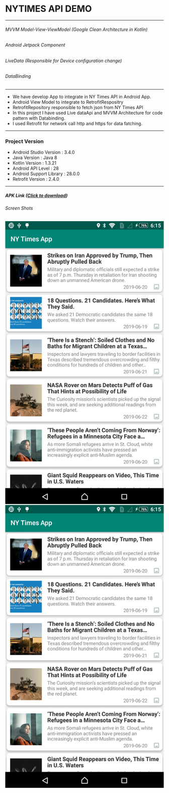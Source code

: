 #  NYTIMES API DEMO

------------

###### MVVM Model-View-ViewModel (Google Clean Architecture in Kotlin)
###### Android Jetpack Component
###### LiveData (Responsible for Device configuration change)
###### DataBinding

------------

-  We have develop App to integrate in NY Times API in Android App.
-  Android View Model to integrate to RetrofitRespositry
-  RetrofitRepository responsible to fetch json from NY Times API  
-  In this project I have used Live dataApi and MVVM Architecture for code pattern with Databinding.
-  I used Retrofit for network call http and https for data fatching.


------------

###  Project Version

- Android Studio Version : 3.4.0  
- Java Version : Java 8
- Kotlin Version : 1.3.21
- Android API Level : 28
- Android Support Library : 28.0.0
- Retrofit Version : 2.4.0

------------


##### APK Link ([Click to download](./apk/demo.apk "Click"))


###### Screen Shots

![Home Screen](./screen/1.png "Home")
![Details Screen](./screen/1.png "Details Screen")


